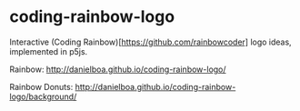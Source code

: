 # coding-rainbow-logo
Interactive (Coding Rainbow)[https://github.com/rainbowcoder] logo ideas, implemented in p5js.

Rainbow:
http://danielboa.github.io/coding-rainbow-logo/

Rainbow Donuts:
http://danielboa.github.io/coding-rainbow-logo/background/
